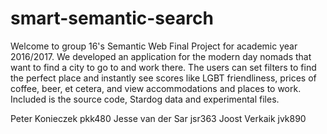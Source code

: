 # smart-semantic-search
Welcome to group 16's Semantic Web Final Project for academic year 2016/2017.
We developed an application for the modern day nomads that want to find a city to go to and work there.
The users can set filters to find the perfect place and instantly see scores like LGBT friendliness, prices of coffee, beer, et cetera, and view accommodations and places to work.
Included is the source code, Stardog data and experimental files.

Peter Konieczek	      pkk480
Jesse van der Sar	    jsr363
Joost Verkaik  	      jvk890
